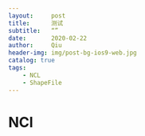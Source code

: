 ```yaml
---
layout:     post
title:      测试
subtitle:   “”
date:       2020-02-22
author:     Qiu
header-img: img/post-bg-ios9-web.jpg
catalog: true
tags:
    - NCL
    - ShapeFile
---
```

# NCl

